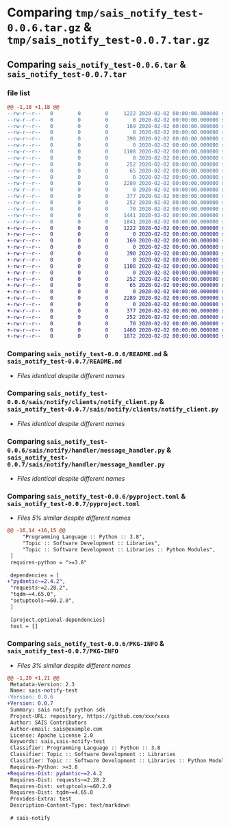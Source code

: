 # Comparing `tmp/sais_notify_test-0.0.6.tar.gz` & `tmp/sais_notify_test-0.0.7.tar.gz`

## Comparing `sais_notify_test-0.0.6.tar` & `sais_notify_test-0.0.7.tar`

### file list

```diff
@@ -1,18 +1,18 @@
--rw-r--r--   0        0        0     1222 2020-02-02 00:00:00.000000 sais_notify_test-0.0.6/README.md
--rw-r--r--   0        0        0        0 2020-02-02 00:00:00.000000 sais_notify_test-0.0.6/sais/__init__.py
--rw-r--r--   0        0        0      169 2020-02-02 00:00:00.000000 sais_notify_test-0.0.6/sais/notify/__init__.py
--rw-r--r--   0        0        0        0 2020-02-02 00:00:00.000000 sais_notify_test-0.0.6/sais/notify/auth/__init__.py
--rw-r--r--   0        0        0      390 2020-02-02 00:00:00.000000 sais_notify_test-0.0.6/sais/notify/auth/auth_info.py
--rw-r--r--   0        0        0        0 2020-02-02 00:00:00.000000 sais_notify_test-0.0.6/sais/notify/clients/__init__.py
--rw-r--r--   0        0        0     1108 2020-02-02 00:00:00.000000 sais_notify_test-0.0.6/sais/notify/clients/notify_client.py
--rw-r--r--   0        0        0        0 2020-02-02 00:00:00.000000 sais_notify_test-0.0.6/sais/notify/config/__init__.py
--rw-r--r--   0        0        0      252 2020-02-02 00:00:00.000000 sais_notify_test-0.0.6/sais/notify/config/const.py
--rw-r--r--   0        0        0       65 2020-02-02 00:00:00.000000 sais_notify_test-0.0.6/sais/notify/config/version.py
--rw-r--r--   0        0        0        0 2020-02-02 00:00:00.000000 sais_notify_test-0.0.6/sais/notify/handler/__init__.py
--rw-r--r--   0        0        0     2289 2020-02-02 00:00:00.000000 sais_notify_test-0.0.6/sais/notify/handler/message_handler.py
--rw-r--r--   0        0        0        0 2020-02-02 00:00:00.000000 sais_notify_test-0.0.6/sais/notify/model/__init__.py
--rw-r--r--   0        0        0      377 2020-02-02 00:00:00.000000 sais_notify_test-0.0.6/sais/notify/model/message_model.py
--rw-r--r--   0        0        0      252 2020-02-02 00:00:00.000000 sais_notify_test-0.0.6/sais/notify/types/__init__.py
--rw-r--r--   0        0        0       70 2020-02-02 00:00:00.000000 sais_notify_test-0.0.6/.gitignore
--rw-r--r--   0        0        0     1441 2020-02-02 00:00:00.000000 sais_notify_test-0.0.6/pyproject.toml
--rw-r--r--   0        0        0     1841 2020-02-02 00:00:00.000000 sais_notify_test-0.0.6/PKG-INFO
+-rw-r--r--   0        0        0     1222 2020-02-02 00:00:00.000000 sais_notify_test-0.0.7/README.md
+-rw-r--r--   0        0        0        0 2020-02-02 00:00:00.000000 sais_notify_test-0.0.7/sais/__init__.py
+-rw-r--r--   0        0        0      169 2020-02-02 00:00:00.000000 sais_notify_test-0.0.7/sais/notify/__init__.py
+-rw-r--r--   0        0        0        0 2020-02-02 00:00:00.000000 sais_notify_test-0.0.7/sais/notify/auth/__init__.py
+-rw-r--r--   0        0        0      390 2020-02-02 00:00:00.000000 sais_notify_test-0.0.7/sais/notify/auth/auth_info.py
+-rw-r--r--   0        0        0        0 2020-02-02 00:00:00.000000 sais_notify_test-0.0.7/sais/notify/clients/__init__.py
+-rw-r--r--   0        0        0     1108 2020-02-02 00:00:00.000000 sais_notify_test-0.0.7/sais/notify/clients/notify_client.py
+-rw-r--r--   0        0        0        0 2020-02-02 00:00:00.000000 sais_notify_test-0.0.7/sais/notify/config/__init__.py
+-rw-r--r--   0        0        0      252 2020-02-02 00:00:00.000000 sais_notify_test-0.0.7/sais/notify/config/const.py
+-rw-r--r--   0        0        0       65 2020-02-02 00:00:00.000000 sais_notify_test-0.0.7/sais/notify/config/version.py
+-rw-r--r--   0        0        0        0 2020-02-02 00:00:00.000000 sais_notify_test-0.0.7/sais/notify/handler/__init__.py
+-rw-r--r--   0        0        0     2289 2020-02-02 00:00:00.000000 sais_notify_test-0.0.7/sais/notify/handler/message_handler.py
+-rw-r--r--   0        0        0        0 2020-02-02 00:00:00.000000 sais_notify_test-0.0.7/sais/notify/model/__init__.py
+-rw-r--r--   0        0        0      377 2020-02-02 00:00:00.000000 sais_notify_test-0.0.7/sais/notify/model/message_model.py
+-rw-r--r--   0        0        0      252 2020-02-02 00:00:00.000000 sais_notify_test-0.0.7/sais/notify/types/__init__.py
+-rw-r--r--   0        0        0       70 2020-02-02 00:00:00.000000 sais_notify_test-0.0.7/.gitignore
+-rw-r--r--   0        0        0     1460 2020-02-02 00:00:00.000000 sais_notify_test-0.0.7/pyproject.toml
+-rw-r--r--   0        0        0     1872 2020-02-02 00:00:00.000000 sais_notify_test-0.0.7/PKG-INFO
```

### Comparing `sais_notify_test-0.0.6/README.md` & `sais_notify_test-0.0.7/README.md`

 * *Files identical despite different names*

### Comparing `sais_notify_test-0.0.6/sais/notify/clients/notify_client.py` & `sais_notify_test-0.0.7/sais/notify/clients/notify_client.py`

 * *Files identical despite different names*

### Comparing `sais_notify_test-0.0.6/sais/notify/handler/message_handler.py` & `sais_notify_test-0.0.7/sais/notify/handler/message_handler.py`

 * *Files identical despite different names*

### Comparing `sais_notify_test-0.0.6/pyproject.toml` & `sais_notify_test-0.0.7/pyproject.toml`

 * *Files 5% similar despite different names*

```diff
@@ -16,14 +16,15 @@
     "Programming Language :: Python :: 3.8",
     "Topic :: Software Development :: Libraries",
     "Topic :: Software Development :: Libraries :: Python Modules",
 ]
 requires-python = ">=3.8"
 
 dependencies = [
+"pydantic~=2.4.2",
 "requests~=2.28.2",
 "tqdm~=4.65.0",
 "setuptools~=60.2.0",
 ]
 
 [project.optional-dependencies]
 test = []
```

### Comparing `sais_notify_test-0.0.6/PKG-INFO` & `sais_notify_test-0.0.7/PKG-INFO`

 * *Files 3% similar despite different names*

```diff
@@ -1,20 +1,21 @@
 Metadata-Version: 2.3
 Name: sais-notify-test
-Version: 0.0.6
+Version: 0.0.7
 Summary: sais notify python sdk
 Project-URL: repository, https://github.com/xxx/xxxx
 Author: SAIS Contributors
 Author-email: sais@example.com
 License: Apache License 2.0
 Keywords: sais,sais-notify-test
 Classifier: Programming Language :: Python :: 3.8
 Classifier: Topic :: Software Development :: Libraries
 Classifier: Topic :: Software Development :: Libraries :: Python Modules
 Requires-Python: >=3.8
+Requires-Dist: pydantic~=2.4.2
 Requires-Dist: requests~=2.28.2
 Requires-Dist: setuptools~=60.2.0
 Requires-Dist: tqdm~=4.65.0
 Provides-Extra: test
 Description-Content-Type: text/markdown
 
 # sais-notify
```

